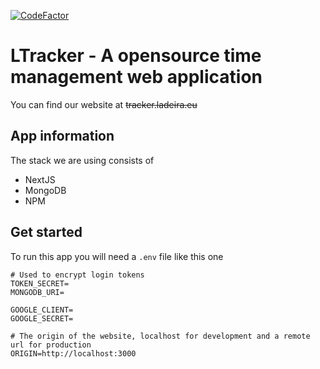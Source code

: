 [![CodeFactor](https://www.codefactor.io/repository/github/dladeira/ltracker/badge)](https://www.codefactor.io/repository/github/dladeira/ltracker)
# LTracker - A opensource time management web application

You can find our website at ~~tracker.ladeira.eu~~

## App information
The stack we are using consists of
- NextJS
- MongoDB
- NPM

## Get started
To run this app you will need a `.env` file like this one
```
# Used to encrypt login tokens
TOKEN_SECRET=
MONGODB_URI=

GOOGLE_CLIENT=
GOOGLE_SECRET=

# The origin of the website, localhost for development and a remote url for production
ORIGIN=http://localhost:3000
```

